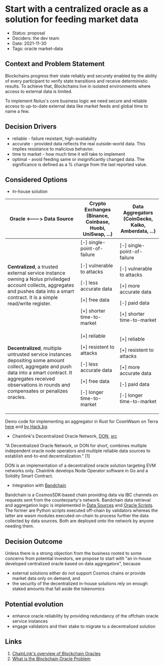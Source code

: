 # Start with a centralized oracle as a solution for feeding market data

- Status: proposal
- Deciders: the dev team
- Date: 2021-11-30
- Tags: oracle market-data

## Context and Problem Statement

Blockchains progress their state reliably and securely enabled by the ability of every participant to verify state transitions and receive deterministic results. To achieve that, Blockchains live in isolated environments where access to external data is limited.

To implement Nolus's core business logic we need secure and reliable access to up-to-date external data like market feeds and global time to name a few.

## Decision Drivers <!-- optional -->

- reliable - failure resistant, high-availability
- accurate - provided data reflects the real outside-world data. This implies resistance to malicious behavior.
- time to market - how much time it will take to implement
- optimal - avoid feeding same or insignificantly changed data. The significance is defined as a % change from the last reported value.

 ## Considered Options

- In-house solution

|Oracle <---> Data Source |Crypto Exchanges (Binance, Coinbase, Huobi, UniSwap, ...) | Data Aggregators (CoinGecko, Kaiko, Amberdata, ...)
---|---|---
|**Centralized**, a trusted external service instance owning a Nolus priviledged account collects, aggregates and pushes data into a smart contract. It is a simple read/write register. | [-] single-point-of-failure<p> [-] vulnerable to attacks<p> [-] less accurate data<p> [+] free data<p> [+] shorter time-to-market | [-] single-point-of-failure<p> [-] vulnerable to attacks<p> [+] more accurate data<p> [-] paid data<p> [+] shorter time-to-market
|**Decentralized**, multiple untrusted service instances depositing some amount collect, aggregate and push data into a smart contract. It aggregates received observations in rounds and compensates or penalizes oracles.| [+] reliable<p> [+] resistent to attacks<p> [-] less accurate data<p> [+] free data<p> [-] longer time-to-market| [+] reliable<p> [+] resistent to attacks<p> [+] more accurate data<p> [-] paid data<p> [-] longer time-to-market

Demo code for implementing an aggregator in Rust for CosmWasm on Terra [here](https://github.com/smartcontractkit/chainlink-terra-feeds-demo) and [by Hack.bg](https://github.com/hackbg/chainlink-terra-cosmwasm-contracts).

- Chainlink's Decentralized Oracle Network, [DON](https://chain.link/education/blockchain-oracles#decentralized-oracles), [src](https://github.com/smartcontractkit/chainlink)

"A Decentralized Oracle Network, or DON for short, combines multiple independent oracle node operators and multiple reliable data sources to establish end-to-end decentralization." [1]

DON is an implementation of a decentralized oracle solution targeting EVM networks only. Chainlink develops Node Operator software in Go and a Solidity Smart Contract.

- Integration with [Bandchain](https://bandprotocol.com/)

Bandchain is a CosmosSDK-based chain providing data via IBC channels on requests sent from the counterparty's network. Bandchain data retrieval and aggregation logic is implemented in [Data Sources](https://docs.bandchain.org/custom-script/data-source/introduction.html) and [Oracle Scripts](https://docs.bandchain.org/custom-script/oracle-script/introduction.html). The former are Python scripts executed off-chain by validators whereas the latter are wasm modules executed on-chain to process further the data collected by data sources. Both are deployed onto the network by anyone needing them.

## Decision Outcome

Unless there is a strong objection from the business rooted to some concerns from potential investors, we propose to start with "an in-house developed centralized oracle based on data aggregators", because
* external solutions either do not support Cosmos chains or provide market data only on demand, and
* the security of the decentralized in-house solutions rely on enough staked amounts that fall aside the tokenomics

## Potential evolution

* enhance oracle reliability by providing redundancy of the offchain oracle service instances
* engage validators and their stake to migrate to a decentralized solution

## Links

1. [ChainLink's overview of Blockchain Oracles](https://chain.link/education/blockchain-oracles)
2. [What is the Blockchain Oracle Problem](https://blog.chain.link/what-is-the-blockchain-oracle-problem/)